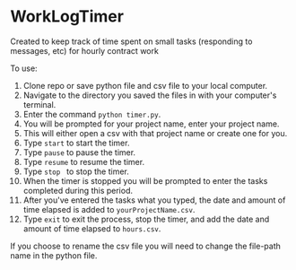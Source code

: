 # WorkLogTimer
Created to keep track of time spent on small tasks (responding to messages, etc) for hourly contract work

To use:

1. Clone repo or save python file and csv file to your local computer.
2. Navigate to the directory you saved the files in with your computer's terminal.
3. Enter the command `python timer.py`.
4. You will be prompted for your project name, enter your project name.
5. This will either open a csv with that project name or create one for you.
7. Type `start` to start the timer.
8. Type `pause` to pause the timer.
9. Type `resume` to resume the timer.
10. Type `stop ` to stop the timer.
11. When the timer is stopped you will be prompted to enter the tasks completed during this period.
12. After you've entered the tasks what you typed, the date and amount of time elapsed is added to `yourProjectName.csv`.
13. Type `exit` to exit the process, stop the timer, and add the date and amount of time elapsed to `hours.csv`.

If you choose to rename the csv file you will need to change the file-path name in the python file.
